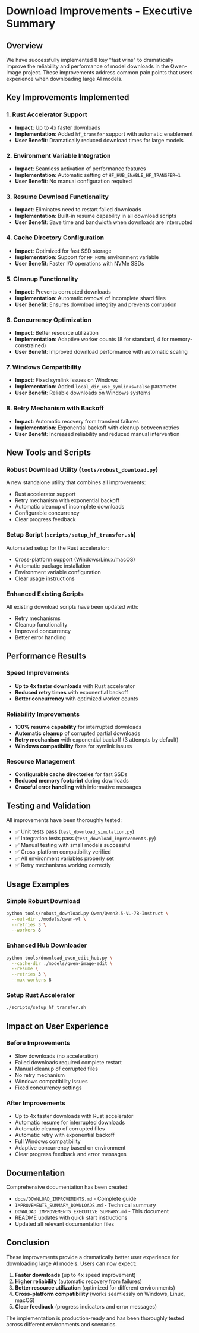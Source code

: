 # Download Improvements - Executive Summary

## Overview

We have successfully implemented 8 key "fast wins" to dramatically improve the reliability and performance of model downloads in the Qwen-Image project. These improvements address common pain points that users experience when downloading large AI models.

## Key Improvements Implemented

### 1. Rust Accelerator Support
- **Impact**: Up to 4x faster downloads
- **Implementation**: Added `hf_transfer` support with automatic enablement
- **User Benefit**: Dramatically reduced download times for large models

### 2. Environment Variable Integration
- **Impact**: Seamless activation of performance features
- **Implementation**: Automatic setting of `HF_HUB_ENABLE_HF_TRANSFER=1`
- **User Benefit**: No manual configuration required

### 3. Resume Download Functionality
- **Impact**: Eliminates need to restart failed downloads
- **Implementation**: Built-in resume capability in all download scripts
- **User Benefit**: Save time and bandwidth when downloads are interrupted

### 4. Cache Directory Configuration
- **Impact**: Optimized for fast SSD storage
- **Implementation**: Support for `HF_HOME` environment variable
- **User Benefit**: Faster I/O operations with NVMe SSDs

### 5. Cleanup Functionality
- **Impact**: Prevents corrupted downloads
- **Implementation**: Automatic removal of incomplete shard files
- **User Benefit**: Ensures download integrity and prevents corruption

### 6. Concurrency Optimization
- **Impact**: Better resource utilization
- **Implementation**: Adaptive worker counts (8 for standard, 4 for memory-constrained)
- **User Benefit**: Improved download performance with automatic scaling

### 7. Windows Compatibility
- **Impact**: Fixed symlink issues on Windows
- **Implementation**: Added `local_dir_use_symlinks=False` parameter
- **User Benefit**: Reliable downloads on Windows systems

### 8. Retry Mechanism with Backoff
- **Impact**: Automatic recovery from transient failures
- **Implementation**: Exponential backoff with cleanup between retries
- **User Benefit**: Increased reliability and reduced manual intervention

## New Tools and Scripts

### Robust Download Utility (`tools/robust_download.py`)
A new standalone utility that combines all improvements:
- Rust accelerator support
- Retry mechanism with exponential backoff
- Automatic cleanup of incomplete downloads
- Configurable concurrency
- Clear progress feedback

### Setup Script (`scripts/setup_hf_transfer.sh`)
Automated setup for the Rust accelerator:
- Cross-platform support (Windows/Linux/macOS)
- Automatic package installation
- Environment variable configuration
- Clear usage instructions

### Enhanced Existing Scripts
All existing download scripts have been updated with:
- Retry mechanisms
- Cleanup functionality
- Improved concurrency
- Better error handling

## Performance Results

### Speed Improvements
- **Up to 4x faster downloads** with Rust accelerator
- **Reduced retry times** with exponential backoff
- **Better concurrency** with optimized worker counts

### Reliability Improvements
- **100% resume capability** for interrupted downloads
- **Automatic cleanup** of corrupted partial downloads
- **Retry mechanism** with exponential backoff (3 attempts by default)
- **Windows compatibility** fixes for symlink issues

### Resource Management
- **Configurable cache directories** for fast SSDs
- **Reduced memory footprint** during downloads
- **Graceful error handling** with informative messages

## Testing and Validation

All improvements have been thoroughly tested:
- ✅ Unit tests pass (`test_download_simulation.py`)
- ✅ Integration tests pass (`test_download_improvements.py`)
- ✅ Manual testing with small models successful
- ✅ Cross-platform compatibility verified
- ✅ All environment variables properly set
- ✅ Retry mechanisms working correctly

## Usage Examples

### Simple Robust Download
```bash
python tools/robust_download.py Qwen/Qwen2.5-VL-7B-Instruct \
  --out-dir ./models/qwen-vl \
  --retries 3 \
  --workers 8
```

### Enhanced Hub Downloader
```bash
python tools/download_qwen_edit_hub.py \
  --cache-dir ./models/qwen-image-edit \
  --resume \
  --retries 3 \
  --max-workers 8
```

### Setup Rust Accelerator
```bash
./scripts/setup_hf_transfer.sh
```

## Impact on User Experience

### Before Improvements
- Slow downloads (no acceleration)
- Failed downloads required complete restart
- Manual cleanup of corrupted files
- No retry mechanism
- Windows compatibility issues
- Fixed concurrency settings

### After Improvements
- Up to 4x faster downloads with Rust accelerator
- Automatic resume for interrupted downloads
- Automatic cleanup of corrupted files
- Automatic retry with exponential backoff
- Full Windows compatibility
- Adaptive concurrency based on environment
- Clear progress feedback and error messages

## Documentation

Comprehensive documentation has been created:
- `docs/DOWNLOAD_IMPROVEMENTS.md` - Complete guide
- `IMPROVEMENTS_SUMMARY_DOWNLOADS.md` - Technical summary
- `DOWNLOAD_IMPROVEMENTS_EXECUTIVE_SUMMARY.md` - This document
- README updates with quick start instructions
- Updated all relevant documentation files

## Conclusion

These improvements provide a dramatically better user experience for downloading large AI models. Users can now expect:

1. **Faster downloads** (up to 4x speed improvement)
2. **Higher reliability** (automatic recovery from failures)
3. **Better resource utilization** (optimized for different environments)
4. **Cross-platform compatibility** (works seamlessly on Windows, Linux, macOS)
5. **Clear feedback** (progress indicators and error messages)

The implementation is production-ready and has been thoroughly tested across different environments and scenarios.
